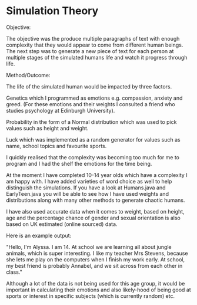 # Simulation Theory

Objective:

The objective was the produce multiple paragraphs of text with enough complexity
that they would appear to come from different human beings. The next step was
to generate a new piece of text for each person at multiple stages of the
simulated humans life and watch it progress through life.

Method/Outcome:

The life of the
simulated human would be impacted by three factors.

Genetics which I programmed as emotions e.g. compassion, anxiety and greed.
(For these emotions and their weights I consulted a friend who studies
psychology at Edinburgh University).

Probability in the form of a Normal distribution which was used to pick values
such as height and weight.

Luck which was implemented as a random generator for values such as name,
school topics and favourite sports.

I quickly realised that the complexity was becoming too much for me to program
and I had the shelf the emotions for the time being.

At the moment I have completed 10-14 year olds which have a complexity I am
happy with. I have added varieties of word choice as well to help distinguish
the simulations. If you have a look at Humans.java and EarlyTeen.java you will
be able to see how I have used weights and distributions along with many other
methods to generate chaotic humans.

I have also used accurate data when it comes to weight, based on height, age
and the percentage chance of gender and sexual orientation is also based on UK
estimated (online sourced) data.

Here is an example output:

"Hello, I'm Alyssa.
I am 14. At school we are learning all about jungle animals, which is super
interesting. I like my teacher Mrs Stevens, because she lets me play on the
computers when I finish my work early. At school, my best friend is probably
Annabel, and we sit across from each other in class."

Although a lot of the data is not being used for this age group, it would be
important in calculating their emotions and also likely-hood of being good at
sports or interest in specific subjects (which is currently random) etc.
